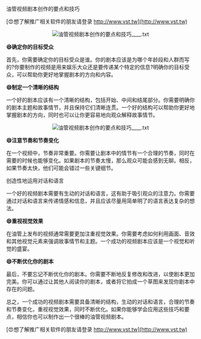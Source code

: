 油管视频剧本创作的要点和技巧

[😍想了解推广相关软件的朋友请登录 http://www.vst.tw](http://www.vst.tw)

 <center><img src="https://vst.tw/MP4/tuiguang/png/2.png" alt="油管视频剧本创作的要点和技巧____.txt"></center>

**😄确定你的目标受众**

首先，你需要确定你的目标受众是谁。你的剧本应该是为哪个年龄段和人群而写的?你要制作的视频是用来娱乐大众还是要传递某个特定的信息?明确你的目标受众，可以帮助你更好地掌握剧本的方向和内容。

**😄制定一个清晰的结构**

一个好的剧本应该有一个清晰的结构，包括开始、中间和结尾部分。你需要明确你的剧本主题和故事情节，并且保持它们清晰连贯。一个好的结构可以帮助你更好地掌握剧本的方向，同时也可以让你更容易地向观众解释故事情节。

 <center><img src="https://vst.tw/MP4/tuiguang/png/1.png" alt="油管视频剧本创作的要点和技巧____.txt"></center>

**😄注意节奏和节奏变化**

在一个视频中，节奏非常重要。你需要让剧本中的情节有一个合理的节奏，同时在需要的时候也能够变化。如果剧本的节奏太慢，那么观众可能会感到无聊。相反，如果节奏太快，他们可能会错过一些关键细节。

创造性地运用对话和语言

一个好的视频剧本需要有生动的对话和语言，这有助于吸引观众的注意力。你需要通过对话和语言来传递情感和信息，并且应该尽量用简单明了的语言表达复杂的想法。

**😄重视视觉效果**

在油管上发布的视频通常需要更加注重视觉效果。你需要考虑如何利用画面、音效和其他视觉元素来强调故事情节和主题。一个成功的视频剧本应该是一个视觉和听觉的盛宴。

**😄不断优化你的剧本**

最后，不要忘记不断优化你的剧本。你需要不断地反复修改和改进，以使剧本更加完美。你可以通过让其他人阅读你的剧本，或者将它拍成一个草图来发现你剧本中存在的问题。

总之，一个成功的视频剧本需要具备清晰的结构，生动的对话和语言，合理的节奏和节奏变化，重视视觉效果，同时不断优化。如果你能够学会应用这些技巧和要点，相信你也可以制作出一个很棒的油管视频剧本。

[😍想了解推广相关软件的朋友请登录 http://www.vst.tw](http://www.vst.tw)



